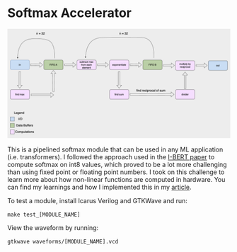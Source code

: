 # Softmax Accelerator

![Softmax Accelerator Diagram](images/softmax-diagram.png)

This is a pipelined softmax module that can be used in any ML application (i.e. transformers). I followed the approach used in the [I-BERT paper](https://arxiv.org/abs/2101.01321) to compute softmax on int8 values, which proved to be a lot more challenging than using fixed point or floating point numbers. I took on this challenge to learn more about how non-linear functions are computed in hardware. You can find my learnings and how I implemented this in my [article](https://decompose.substack.com/p/decomposing-softmax-for-hardware).

To test a module, install Icarus Verilog and GTKWave and run:

```
make test_[MODULE_NAME]
```

View the waveform by running:

```
gtkwave waveforms/[MODULE_NAME].vcd
```
